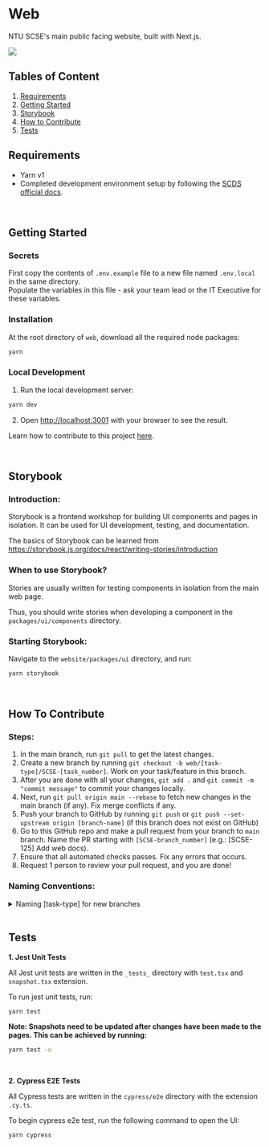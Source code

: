 # Web

NTU SCSE's main public facing website, built with Next.js.

[<img src="https://user-images.githubusercontent.com/98306554/151310855-3293e4ae-b673-40ec-adc0-5f2e56426470.svg">](https://vercel.com/?utm_source=cse-it&&utm_campaign=os)

## Tables of Content

1. [Requirements](#requirements)
2. [Getting Started](#getting-started)
3. [Storybook](#storybook)
4. [How to Contribute](#how-to-contribute)
5. [Tests](#tests)

## Requirements

- Yarn v1
- Completed development environment setup by following the [SCDS official docs](https://docs.ntuscse.com/docs).

<br />

## Getting Started

### Secrets

First copy the contents of `.env.example` file to a new file named `.env.local` in the same directory.  
Populate the variables in this file - ask your team lead or the IT Executive for these variables.

### Installation

At the root directory of `web`, download all the required node packages:

```bash
yarn
```

### Local Development

1. Run the local development server:

```bash
yarn dev
```

2. Open [http://localhost:3001](http://localhost:3001) with your browser to see the result.

Learn how to contribute to this project [here](#how-to-contribute).

<br />

## Storybook

### Introduction:

Storybook is a frontend workshop for building UI components and pages in isolation.
It can be used for UI development, testing, and documentation.

The basics of Storybook can be learned from https://storybook.js.org/docs/react/writing-stories/introduction

### When to use Storybook?

Stories are usually written for testing components in isolation from the main web page.

Thus, you should write stories when developing a component in the `packages/ui/components` directory.

### Starting Storybook:

Navigate to the `website/packages/ui` directory, and run:

```bash
yarn storybook
```

<br />

## How To Contribute

### Steps:

1. In the main branch, run `git pull` to get the latest changes.
2. Create a new branch by running `git checkout -b web/[task-type]/SCSE-[task_number]`. Work on your task/feature in this branch.
3. After you are done with all your changes, `git add .` and `git commit -m "commit message"` to commit your changes locally.
4. Next, run `git pull origin main --rebase` to fetch new changes in the main branch (if any). Fix merge conflicts if any.
5. Push your branch to GitHub by running `git push` or `git push --set-upstream origin [branch-name]` (if this branch does not exist on GitHub)
6. Go to this GitHub repo and make a pull request from your branch to `main` branch. Name the PR starting with `[SCSE-branch_number]` (e.g.: [SCSE-125] Add web docs).
7. Ensure that all automated checks passes. Fix any errors that occurs.
8. Request 1 person to review your pull request, and you are done!

### Naming Conventions:

<details>
    <summary>Naming [task-type] for new branches</summary>
    <ul>
        <li>feat: A new feature</li>
        <li>fix: A bug fix</li>
        <li>docs: Documentation only changes</li>
        <li>style: Changes that do not affect the meaning of the code (white-space, formatting, missing semi-colons, etc.)</li>
        <li>refactor: A code change that neither fixes a bug nor adds a feature</li>
        <li>perf: A code change that improves performance</li>
        <li>test: Adding missing or correcting existing tests</li>
        <li>chore: Changes to the build process or auxiliary tools and libraries such as documnetation generation</li>
        <li>revert: A revert to a previous commit</li>
    </ul>
</details>

<br />

## Tests

**1. Jest Unit Tests**

All Jest unit tests are written in the `_tests_` directory with `test.tsx` and `snapshot.tsx` extension.

To run jest unit tests, run:

```bash
yarn test
```

**Note: Snapshots need to be updated after changes have been made to the pages. This can be achieved by running:**

```bash
yarn test -u
```

<br />

**2. Cypress E2E Tests**

All Cypress tests are written in the `cypress/e2e` directory with the extension `.cy.ts`.

To begin cypress e2e test, run the following command to open the UI:

```bash
yarn cypress
```
